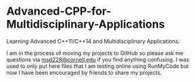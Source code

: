 # Advanced-CPP-for-Multidisciplinary-Applications
Learning Advanced C++11/C++14 and Multidisciplinary Applications. 

I am in the process of moving my projects to GitHub so please ask me questions via msd228@cornell.edu if you find anything confusing. I was used to only put here files that I am testing online using RunMyCode but now I have been encouraged by friends to share my projects.
